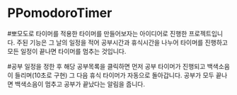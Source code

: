 # PPomodoroTimer

#뽀모도로 타이머를 적용한 타이머를 만들어보자는 아이디어로 진행한 프로젝트입니다.
주된 기능은 그 날의 일정을 적어 공부시간과 휴식시간을 나누어 타이머를 진행하고 모든 일정이 끝나면 타이머를 멈추는 것입니다.

#공부 일정을 정한 후 해당 공부목록을 클릭하면 먼저 공부 타이머가 진행되고 백색소음이 들리며(10초로 구현) 그 다음 휴식 타이머가 자동으로 돌아갑니다.
공부가 모두 끝나면 백색소음이 멈추고 공부가 끝났다는 알림을 줍니다.
